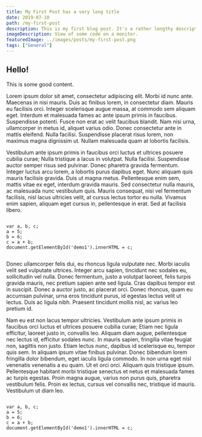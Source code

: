 ```yaml
---
title: My First Post has a very long title
date: 2019-07-10
path: /my-first-post
description: This is my first blog post. It's a rather lengthy description.
imageDescription: View of some code on a monitor.
featuredImage: ../images/posts/my-first-post.png
tags: ["General"]
---
```


## Hello!

This is some good content.

Lorem ipsum dolor sit amet, consectetur adipiscing elit. Morbi id nunc ante. Maecenas in nisi mauris. Duis ac finibus lorem, in consectetur diam. Mauris eu facilisis orci. Integer scelerisque augue massa, at commodo sem aliquam eget. Interdum et malesuada fames ac ante ipsum primis in faucibus. Suspendisse potenti. Fusce non erat ac velit faucibus blandit. Nam nisi urna, ullamcorper in metus id, aliquet varius odio. Donec consectetur ante in mattis eleifend. Nulla facilisi. Suspendisse placerat risus lorem, non maximus magna dignissim ut. Nullam malesuada quam at lobortis facilisis.

Vestibulum ante ipsum primis in faucibus orci luctus et ultrices posuere cubilia curae; Nulla tristique a lacus in volutpat. Nulla facilisi. Suspendisse auctor semper risus sed pulvinar. Donec pharetra gravida fermentum. Integer luctus arcu lorem, a lobortis purus dapibus eget. Nunc aliquam quis mauris facilisis gravida. Duis ut magna metus. Pellentesque enim sem, mattis vitae ex eget, interdum gravida mauris. Sed consectetur nulla mauris, ac malesuada nunc vestibulum quis. Mauris consequat, nisi vel fermentum facilisis, nisl lacus ultricies velit, at cursus lectus tortor eu nulla. Vivamus enim sapien, aliquam eget cursus in, pellentesque in erat. Sed at facilisis libero.

<deckgo-highlight-code terminal="none">
  <code slot="code">
var a, b, c;
a = 5;
b = 6;
c = a + b;
document.getElementById('demo1').innerHTML = c;
  </code>
</deckgo-highlight-code>

Donec ullamcorper felis dui, eu rhoncus ligula vulputate nec. Morbi iaculis velit sed vulputate ultrices. Integer arcu sapien, tincidunt nec sodales eu, sollicitudin vel nulla. Donec fermentum, justo a volutpat laoreet, felis turpis gravida mauris, nec pretium sapien ante sed ligula. Cras dapibus tempor est in suscipit. Donec a auctor justo, ac placerat orci. Donec rhoncus, quam eu accumsan pulvinar, urna eros tincidunt purus, id egestas lectus velit ut lectus. Duis ac ligula nibh. Praesent tincidunt mollis nisl, ac varius leo pretium id.

Nam eu est non lacus tempor ultricies. Vestibulum ante ipsum primis in faucibus orci luctus et ultrices posuere cubilia curae; Etiam nec ligula efficitur, laoreet justo in, convallis leo. Aliquam diam augue, pellentesque nec lectus id, efficitur sodales nunc. In mauris sapien, fringilla vitae feugiat non, sagittis non justo. Etiam lectus nunc, dapibus id scelerisque eu, tempor quis sem. In aliquam ipsum vitae finibus pulvinar. Donec bibendum lorem fringilla dolor bibendum, eget iaculis ligula commodo. In non urna eget nisl venenatis venenatis a eu quam. Ut et orci orci. Aliquam quis tristique ipsum. Pellentesque habitant morbi tristique senectus et netus et malesuada fames ac turpis egestas. Proin magna augue, varius non purus quis, pharetra vestibulum felis. Proin ex lectus, cursus vel convallis nec, tristique id mauris. Vestibulum ut diam leo.

<deckgo-highlight-code terminal="none">
  <code slot="code">
var a, b, c;
a = 5;
b = 6;
c = a + b;
document.getElementById('demo1').innerHTML = c;
  </code>
</deckgo-highlight-code>
